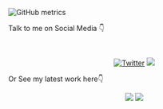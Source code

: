 

![GitHub metrics](https://metrics.lecoq.io/hp77-creator?template=terminal&isocalendar=1&languages=1&followup=1&isocalendar.duration=full-year)


<p>Talk to me on Social Media 👇</p>
<br>
<p align="center">
	<a href="https://twitter.com/tweetsbyhp77"><img src="https://img.shields.io/twitter/follow/tweetsbyhp77?style=social" alt="Twitter"></a>
	<a  herf="https://www.linkedin.com/in/hp77/"><img src="https://img.shields.io/badge/-hp77-blue?style=social&logo=Linkedin&"></a>
</p>
<div align="justify">
<p>Or See my latest work here👇</p>
<p align="center">
	<a href="https://www.kaggle.com/himanshuashp77"><img src="https://img.shields.io/badge/hp77-kaggle-blue"></a>
	<a href="https://github.com/hp77-creator"><img src="https://img.shields.io/github/followers/hp77-creator?style=social"</a>	

</p>
</div>
